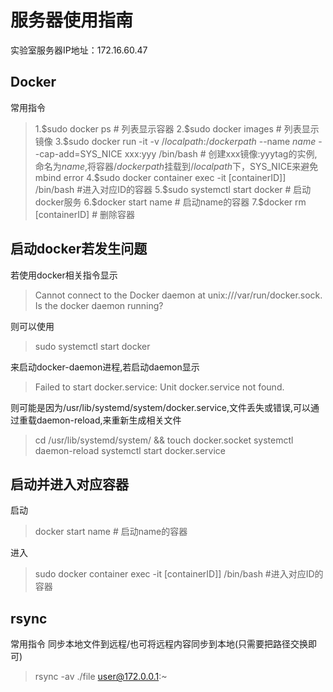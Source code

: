 # 服务器使用指南
实验室服务器IP地址：172.16.60.47

## Docker
常用指令
>1.\$sudo docker ps # 列表显示容器
2.\$sudo docker images # 列表显示镜像
3.\$sudo docker run -it -v $/localpath$:$/dockerpath$ --name $name$ --cap-add=SYS_NICE xxx:yyy /bin/bash # 创建xxx镜像:yyytag的实例,命名为$name$,将容器$/dockerpath$挂载到$/localpath$下，SYS_NICE来避免mbind error
4.\$sudo docker container exec -it \[containerID]]  /bin/bash #进入对应ID的容器
5.\$sudo systemctl start docker # 启动docker服务
6.\$docker start name # 启动name的容器
7.\$docker rm \[containerID] # 删除容器

## 启动docker若发生问题
若使用docker相关指令显示
> Cannot connect to the Docker daemon at unix:///var/run/docker.sock. Is the docker daemon running?

则可以使用
> sudo systemctl start docker

来启动docker-daemon进程,若启动daemon显示
> Failed to start docker.service: Unit docker.service not found.

则可能是因为/usr/lib/systemd/system/docker.service,文件丢失或错误,可以通过重载daemon-reload,来重新生成相关文件
> cd /usr/lib/systemd/system/ && touch docker.socket
systemctl daemon-reload
systemctl start docker.service

## 启动并进入对应容器
启动
>docker start name # 启动name的容器

进入
> sudo docker container exec -it \[containerID]]  /bin/bash #进入对应ID的容器


## rsync
常用指令
同步本地文件到远程/也可将远程内容同步到本地(只需要把路径交换即可)
>rsync -av ./file user@172.0.0.1:~



